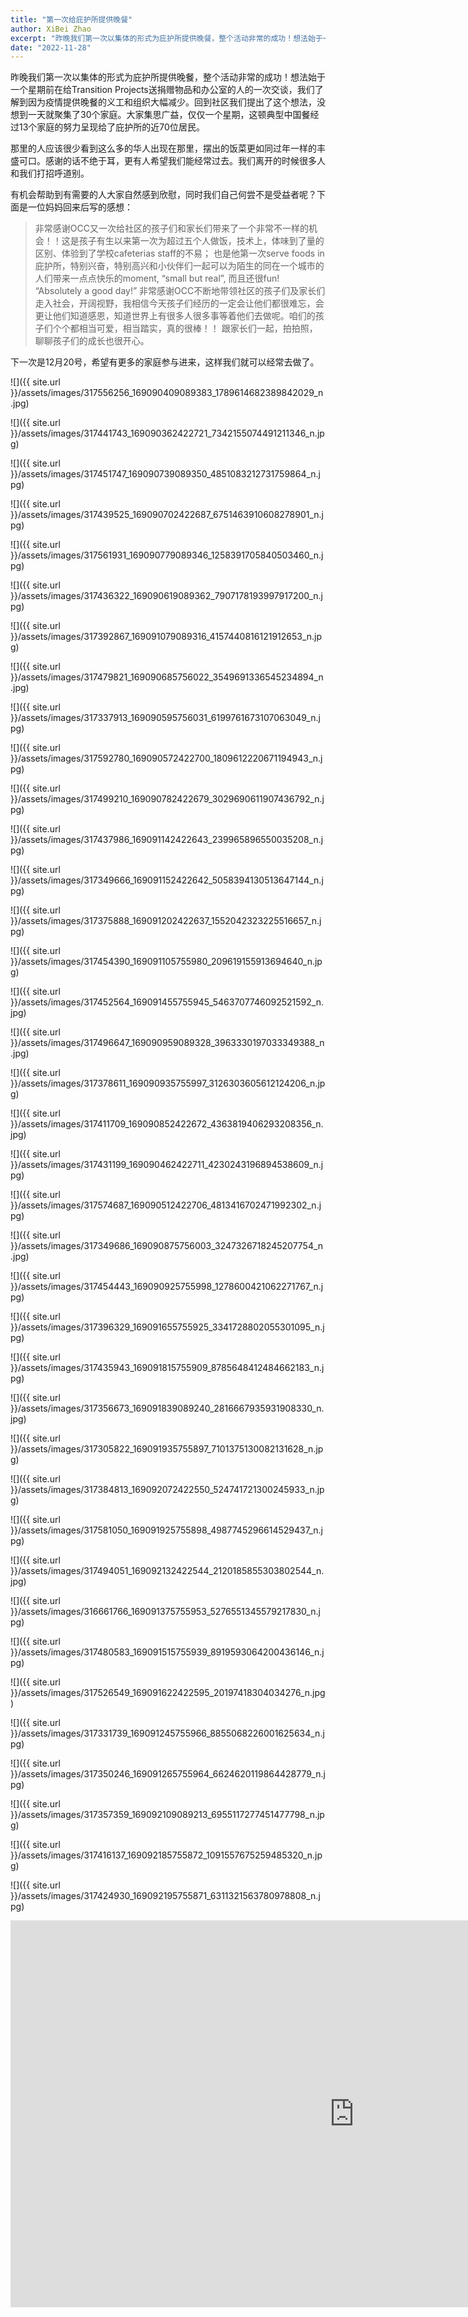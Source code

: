 ```yaml
---
title: "第一次给庇护所提供晚餐"
author: XiBei Zhao
excerpt: "昨晚我们第一次以集体的形式为庇护所提供晚餐，整个活动非常的成功！想法始于一个星期前在给Transition Projects送捐赠物品和办公室的人的一次交谈，我们了解到因为疫情提供晚餐的义工和组织大幅减少。回到社区我们提出了这个想法，没想到一天就聚集了30个家庭。大家集思广益，仅仅一个星期，这顿典型中国餐经过13个家庭的努力呈现给了庇护所的近70位居民。那里的人应该很少看到这么多的华人出现在那里，摆出的饭菜更如同过年一样的丰盛可口。感谢的话不绝于耳，更有人希望我们能经常过去。我们离开的时候很多人和我们打招呼道别。"
date: "2022-11-28"
---
```

昨晚我们第一次以集体的形式为庇护所提供晚餐，整个活动非常的成功！想法始于一个星期前在给Transition Projects送捐赠物品和办公室的人的一次交谈，我们了解到因为疫情提供晚餐的义工和组织大幅减少。回到社区我们提出了这个想法，没想到一天就聚集了30个家庭。大家集思广益，仅仅一个星期，这顿典型中国餐经过13个家庭的努力呈现给了庇护所的近70位居民。

那里的人应该很少看到这么多的华人出现在那里，摆出的饭菜更如同过年一样的丰盛可口。感谢的话不绝于耳，更有人希望我们能经常过去。我们离开的时候很多人和我们打招呼道别。

有机会帮助到有需要的人大家自然感到欣慰，同时我们自己何尝不是受益者呢？下面是一位妈妈回来后写的感想：

>非常感谢OCC又一次给社区的孩子们和家长们带来了一个非常不一样的机会！！这是孩子有生以来第一次为超过五个人做饭，技术上，体味到了量的区别、体验到了学校cafeterias staff的不易； 也是他第一次serve foods in 庇护所，特别兴奋，特别高兴和小伙伴们一起可以为陌生的同在一个城市的人们带来一点点快乐的moment, “small but real”, 而且还很fun! “Absolutely a good day!” 非常感谢OCC不断地带领社区的孩子们及家长们走入社会，开阔视野，我相信今天孩子们经历的一定会让他们都很难忘，会更让他们知道感恩，知道世界上有很多人很多事等着他们去做呢。咱们的孩子们个个都相当可爱，相当踏实，真的很棒！！ 跟家长们一起，拍拍照，聊聊孩子们的成长也很开心。

下一次是12月20号，希望有更多的家庭参与进来，这样我们就可以经常去做了。

![]({{ site.url }}/assets/images/317556256_169090409089383_1789614682389842029_n.jpg)

![]({{ site.url }}/assets/images/317441743_169090362422721_7342155074491211346_n.jpg)

![]({{ site.url }}/assets/images/317451747_169090739089350_4851083212731759864_n.jpg)

![]({{ site.url }}/assets/images/317439525_169090702422687_6751463910608278901_n.jpg)

![]({{ site.url }}/assets/images/317561931_169090779089346_1258391705840503460_n.jpg)

![]({{ site.url }}/assets/images/317436322_169090619089362_7907178193997917200_n.jpg)

![]({{ site.url }}/assets/images/317392867_169091079089316_4157440816121912653_n.jpg)

![]({{ site.url }}/assets/images/317479821_169090685756022_3549691336545234894_n.jpg)

![]({{ site.url }}/assets/images/317337913_169090595756031_6199761673107063049_n.jpg)

![]({{ site.url }}/assets/images/317592780_169090572422700_1809612220671194943_n.jpg)

![]({{ site.url }}/assets/images/317499210_169090782422679_3029690611907436792_n.jpg)

![]({{ site.url }}/assets/images/317437986_169091142422643_239965896550035208_n.jpg)

![]({{ site.url }}/assets/images/317349666_169091152422642_5058394130513647144_n.jpg)

![]({{ site.url }}/assets/images/317375888_169091202422637_1552042323225516657_n.jpg)

![]({{ site.url }}/assets/images/317454390_169091105755980_209619155913694640_n.jpg)

![]({{ site.url }}/assets/images/317452564_169091455755945_5463707746092521592_n.jpg)

![]({{ site.url }}/assets/images/317496647_169090959089328_3963330197033349388_n.jpg)

![]({{ site.url }}/assets/images/317378611_169090935755997_3126303605612124206_n.jpg)

![]({{ site.url }}/assets/images/317411709_169090852422672_4363819406293208356_n.jpg)

![]({{ site.url }}/assets/images/317431199_169090462422711_4230243196894538609_n.jpg)

![]({{ site.url }}/assets/images/317574687_169090512422706_4813416702471992302_n.jpg)

![]({{ site.url }}/assets/images/317349686_169090875756003_3247326718245207754_n.jpg)

![]({{ site.url }}/assets/images/317454443_169090925755998_1278600421062271767_n.jpg)

![]({{ site.url }}/assets/images/317396329_169091655755925_3341728802055301095_n.jpg)

![]({{ site.url }}/assets/images/317435943_169091815755909_8785648412484662183_n.jpg)

![]({{ site.url }}/assets/images/317356673_169091839089240_2816667935931908330_n.jpg)

![]({{ site.url }}/assets/images/317305822_169091935755897_7101375130082131628_n.jpg)

![]({{ site.url }}/assets/images/317384813_169092072422550_524741721300245933_n.jpg)

![]({{ site.url }}/assets/images/317581050_169091925755898_4987745296614529437_n.jpg)

![]({{ site.url }}/assets/images/317494051_169092132422544_2120185855303802544_n.jpg)

![]({{ site.url }}/assets/images/316661766_169091375755953_5276551345579217830_n.jpg)

![]({{ site.url }}/assets/images/317480583_169091515755939_8919593064200436146_n.jpg)

![]({{ site.url }}/assets/images/317526549_169091622422595_20197418304034276_n.jpg)

![]({{ site.url }}/assets/images/317331739_169091245755966_8855068226001625634_n.jpg)

![]({{ site.url }}/assets/images/317350246_169091265755964_6624620119864428779_n.jpg)

![]({{ site.url }}/assets/images/317357359_169092109089213_6955117277451477798_n.jpg)

![]({{ site.url }}/assets/images/317416137_169092185755872_1091557675259485320_n.jpg)

![]({{ site.url }}/assets/images/317424930_169092195755871_6311321563780978808_n.jpg)

<iframe width="1100" height="619" src="https://www.youtube.com/embed/wk_mxAXiOms" title="Providing Meal at the Clark Center in Portland Downtown" frameborder="0" allow="accelerometer; autoplay; clipboard-write; encrypted-media; gyroscope; picture-in-picture" allowfullscreen></iframe>
